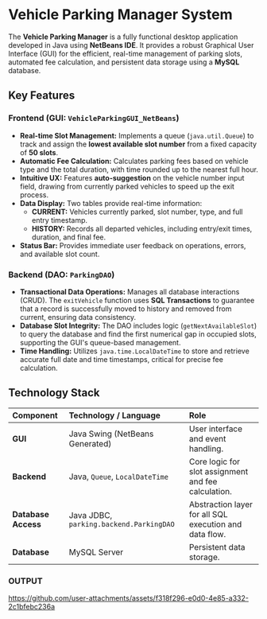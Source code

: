 #  Vehicle Parking Manager System

The **Vehicle Parking Manager** is a fully functional desktop application developed in Java using **NetBeans IDE**. It provides a robust Graphical User Interface (GUI) for the efficient, real-time management of parking slots, automated fee calculation, and persistent data storage using a **MySQL** database.

##  Key Features

### Frontend (GUI: `VehicleParkingGUI_NetBeans`)
* **Real-time Slot Management:** Implements a queue (`java.util.Queue`) to track and assign the **lowest available slot number** from a fixed capacity of **50 slots**.
* **Automatic Fee Calculation:** Calculates parking fees based on vehicle type and the total duration, with time rounded up to the nearest full hour.
* **Intuitive UX:** Features **auto-suggestion** on the vehicle number input field, drawing from currently parked vehicles to speed up the exit process.
* **Data Display:** Two tables provide real-time information:
    * **CURRENT:** Vehicles currently parked, slot number, type, and full entry timestamp.
    * **HISTORY:** Records all departed vehicles, including entry/exit times, duration, and final fee.
* **Status Bar:** Provides immediate user feedback on operations, errors, and available slot count.

### Backend (DAO: `ParkingDAO`)
* **Transactional Data Operations:** Manages all database interactions (CRUD). The `exitVehicle` function uses **SQL Transactions** to guarantee that a record is successfully moved to history and removed from current, ensuring data consistency.
* **Database Slot Integrity:** The DAO includes logic (`getNextAvailableSlot`) to query the database and find the first numerical gap in occupied slots, supporting the GUI's queue-based management.
* **Time Handling:** Utilizes `java.time.LocalDateTime` to store and retrieve accurate full date and time timestamps, critical for precise fee calculation.

##  Technology Stack

| Component | Technology / Language | Role |
| :--- | :--- | :--- |
| **GUI** | Java Swing (NetBeans Generated) | User interface and event handling. |
| **Backend** | Java, `Queue`, `LocalDateTime` | Core logic for slot assignment and fee calculation. |
| **Database Access** | Java JDBC, `parking.backend.ParkingDAO` | Abstraction layer for all SQL execution and data flow. |
| **Database** | MySQL Server | Persistent data storage. |

### OUTPUT
https://github.com/user-attachments/assets/f318f296-e0d0-4e85-a332-2c1bfebc236a

